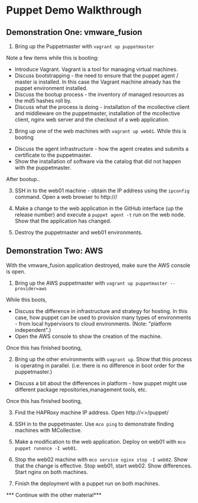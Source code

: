 Puppet Demo Walkthrough
========================

## Demonstration One:  vmware_fusion

1.  Bring up the Puppetmaster with `vagrant up puppetmaster`

Note a few items while this is booting:

* Introduce Vagrant.  Vagrant is a tool for managing virtual machines.
* Discuss bootstrapping - the need to ensure that the puppet agent / master is installed.  In this case the Vagrant machine already has the puppet environment installed.
* Discuss the bootup process - the inventory of managed resources as the md5 hashes roll by.
* Discuss what the process is doing - installation of the mcollective client and middleware on the puppetmaster, installation of the mcollective client, nginx web server and the checkout of a web application.

2.  Bring up one of the web machines with `vagrant up web01`.  While this is booting

* Discuss the agent infrastructure - how the agent creates and submits a certificate to the puppetmaster.
* Show the installation of software via the catalog that did not happen with the puppetmaster.

After bootup..

3.  SSH in to the web01 machine - obtain the IP address using the `ipconfig` command.  Open a web browser to http://<Ip Address>/

4.  Make a change to the web application in the GitHub interface (up the release number) and execute a `puppet agent -t` run on the web node.  Show that the application has changed.

5.  Destroy the puppetmaster and web01 environments.

## Demonstration Two:  AWS

With the vmware_fusion application destroyed, make sure the AWS console is open.

1.  Bring up the AWS puppetmaster with `vagrant up puppetmaster --provider=aws`

While this boots,

* Discuss the difference in infrastructure and strategy for hosting.  In this case, how puppet can be used to provision many types of environments - from local hypervisors to cloud environments.  (Note:  "platform independent".)
* Open the AWS console to show the creation of the machine.  

Once this has finished booting,

2.  Bring up the other environments with `vagrant up`.  Show that this process is operating in parallel.  (i.e. there is no difference in boot order for the puppetmaster.)

* Discuss a bit about the differences in platform - how puppet might use different package repositories,management tools, etc.

Once this has finished booting, 

3.  Find the HAPRoxy machine IP address.  Open http://<<HA PROXY IP>>/puppet/

4.  SSH in to the puppetmaster.  Use `mco ping` to demonstrate finding machines with MCollective.

5.  Make a modification to the web application.  Deploy on web01 with  `mco puppet runonce -I web01`. 

6.  Stop the web02 machine with `mco service nginx stop -I web02`.  Show that the change is effective.  Stop web01, start web02.  Show differences.  Start nginx on both machines.

7.  Finish the deployment with a puppet run on both machines.  

*** Continue with the other material***

